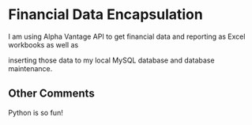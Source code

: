 # Financial Data Encapsulation

I am using Alpha Vantage API to get financial data and reporting as Excel workbooks as well as

inserting those data to my local MySQL database and database maintenance.

## Other Comments 

Python is so fun!
